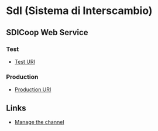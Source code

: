 # SdI (Sistema di Interscambio)

## SDICoop Web Service

### Test

- [Test URI](https://testservizi.fatturapa.it/)

### Production

- [Production URI](https://fatturapa.it/)

## Links

- [Manage the channel](https://sdi.fatturapa.gov.it/SdI2FatturaPAWebSpa/GestireCanaleAction.do)
